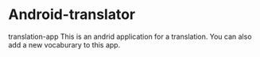 # Android-translator
translation-app
This is an andrid application for a translation.
You can also add a new vocaburary to this app.
